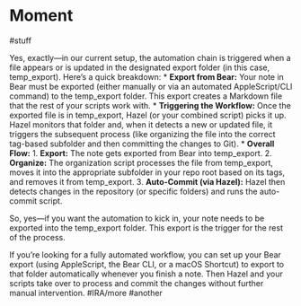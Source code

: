 # Moment
#stuff

Yes, exactly—in our current setup, the automation chain is triggered when a file appears or is updated in the designated export folder (in this case, temp_export). Here’s a quick breakdown:
	* 	**Export from Bear:**
Your note in Bear must be exported (either manually or via an automated AppleScript/CLI command) to the temp_export folder. This export creates a Markdown file that the rest of your scripts work with.
	* 	**Triggering the Workflow:**
Once the exported file is in temp_export, Hazel (or your combined script) picks it up. Hazel monitors that folder and, when it detects a new or updated file, it triggers the subsequent process (like organizing the file into the correct tag-based subfolder and then committing the changes to Git).
	* 	**Overall Flow:**
	1.	**Export:** The note   gets exported from Bear into temp_export.
	2.	**Organize:** The organization script processes the file from temp_export, moves it into the appropriate subfolder in your repo root based on its tags, and removes it from temp_export.
	3.	**Auto-Commit (via Hazel):** Hazel then detects changes in the repository (or specific folders) and runs the auto-commit script.

So, yes—if you want the automation to kick in,  your note needs to be exported into the temp_export folder. This export is the trigger for the rest of the process.

If you’re looking for a fully automated workflow, you can set up your Bear export (using AppleScript, the Bear CLI, or a macOS Shortcut) to export to that folder automatically whenever you finish a note. Then Hazel and your scripts take over to process and commit the changes without further manual intervention.
#IRA/more #another